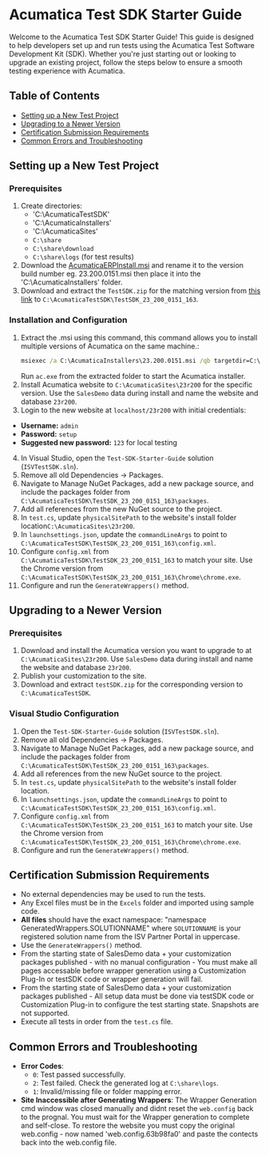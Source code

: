 # Acumatica Test SDK Starter Guide

Welcome to the Acumatica Test SDK Starter Guide! This guide is designed to help developers set up and run tests using the Acumatica Test Software Development Kit (SDK). Whether you're just starting out or looking to upgrade an existing project, follow the steps below to ensure a smooth testing experience with Acumatica.

## Table of Contents
- [Setting up a New Test Project](#setting-up-a-new-test-project)
- [Upgrading to a Newer Version](#upgrading-to-a-newer-version)
- [Certification Submission Requirements](#certification-submission-requirements)
- [Common Errors and Troubleshooting](#common-errors-and-troubleshooting)

## Setting up a New Test Project

### Prerequisites
1. Create directories:
    - 'C:\AcumaticaTestSDK'
    - 'C:\AcumaticaInstallers'
    - 'C:\AcumaticaSites'
    - `C:\share`
    - `C:\share\download`
    - `C:\share\logs` (for test results)
2. Download the [AcumaticaERPInstall.msi](https://builds.acumatica.com/index.html?prefix=builds/23.2/23.200.0151/AcumaticaERP/AcumaticaERPInstall.msi) and rename it to the version build number eg. 23.200.0151.msi then place it into the 'C:\AcumaticaInstallers' folder.
3. Download and extract the `TestSDK.zip` for the matching version from [this link](https://builds.acumatica.com/index.html?prefix=builds/23.2/23.200.0151/TestSDK/) to `C:\AcumaticaTestSDK\TestSDK_23_200_0151_163`.

### Installation and Configuration
1. Extract the .msi using this command, this command allows you to install multiple versions of Acumatica on the same machine.:
    ```cmd
    msiexec /a C:\AcumaticaInstallers\23.200.0151.msi /qb targetdir=C:\AcumaticaInstallers\23.200.0151
    ```
   Run `ac.exe` from the extracted folder to start the Acumatica installer.
2. Install Acumatica website to `C:\AcumaticaSites\23r200` for the specific version. Use the `SalesDemo` data during install and name the website and database `23r200`.
3. Login to the new website at `localhost/23r200` with initial credentials: 
- **Username:** `admin`
- **Password:** `setup`
- **Suggested new password:** `123` for local testing 
4. In Visual Studio, open the `Test-SDK-Starter-Guide` solution (`ISVTestSDK.sln`).
5. Remove all old Dependencies -> Packages.
6. Navigate to Manage NuGet Packages, add a new package source, and include the packages folder from `C:\AcumaticaTestSDK\TestSDK_23_200_0151_163\packages`.
7. Add all references from the new NuGet source to the project.
8. In `test.cs`, update `physicalSitePath` to the website's install folder location`C:\AcumaticaSites\23r200`.
9. In `launchsettings.json`, update the `commandLineArgs` to point to `C:\AcumaticaTestSDK\TestSDK_23_200_0151_163\config.xml`.
10. Configure `config.xml` from `C:\AcumaticaTestSDK\TestSDK_23_200_0151_163` to match your site. Use the Chrome version from `C:\AcumaticaTestSDK\TestSDK_23_200_0151_163\Chrome\chrome.exe`.
11. Configure and run the `GenerateWrappers()` method.

## Upgrading to a Newer Version

### Prerequisites
1. Download and install the Acumatica version you want to upgrade to at `C:\AcumaticaSites\23r200`. Use `SalesDemo` data during install and name the website and database `23r200`.
2. Publish your customization to the site.
3. Download and extract `testSDK.zip` for the corresponding version to `C:\AcumaticaTestSDK`.

### Visual Studio Configuration
1. Open the `Test-SDK-Starter-Guide` solution (`ISVTestSDK.sln`).
2. Remove all old Dependencies -> Packages.
3. Navigate to Manage NuGet Packages, add a new package source, and include the packages folder from `C:\AcumaticaTestSDK\TestSDK_23_200_0151_163\packages`.
4. Add all references from the new NuGet source to the project.
5. In `test.cs`, update `physicalSitePath` to the website's install folder location.
6. In `launchsettings.json`, update the `commandLineArgs` to point to `C:\AcumaticaTestSDK\TestSDK_23_200_0151_163\config.xml`.
7. Configure `config.xml` from `C:\AcumaticaTestSDK\TestSDK_23_200_0151_163` to match your site. Use the Chrome version from `C:\AcumaticaTestSDK\TestSDK_23_200_0151_163\Chrome\chrome.exe`.
8. Configure and run the `GenerateWrappers()` method.

## Certification Submission Requirements
- No external dependencies may be used to run the tests.
- Any Excel files must be in the `Excels` folder and imported using sample code.
- **All files** should have the exact namespace: "namespace GeneratedWrappers.SOLUTIONNAME" where `SOLUTIONNAME` is your registered solution name from the ISV Partner Portal in uppercase.
- Use the `GenerateWrappers()` method.
- From the starting state of SalesDemo data + your customization packages published - with no manual configuration - You must make all pages accessable before wrapper generation using a Customization Plug-In or testSDK code or wrapper generation will fail.
- From the starting state of SalesDemo data + your customization packages published - All setup data must be done via testSDK code or Customization Plug-in to configure the test starting state. Snapshots are not supported.
- Execute all tests in order from the `test.cs` file.

## Common Errors and Troubleshooting
- **Error Codes**:
  - `0`: Test passed successfully.
  - `2`: Test failed. Check the generated log at `C:\share\logs`.
  - `1`: Invalid/missing file or folder mapping error.
- **Site Inaccessible after Generating Wrappers**: The Wrapper Generation cmd window was closed manually and didnt reset the `web.config` back to the prognal. You must wait for the Wrapper generation to complete and self-close. To restore the website you must copy the original web.config - now named 'web.config.63b98fa0' and paste the contects back into the web.config file.
